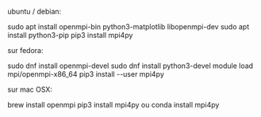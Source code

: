 ubuntu / debian:

sudo apt install openmpi-bin python3-matplotlib libopenmpi-dev
sudo apt install python3-pip
pip3 install mpi4py


sur fedora:

sudo dnf install openmpi-devel
sudo dnf install python3-devel
module load mpi/openmpi-x86_64
pip3 install --user mpi4py


sur mac OSX:

brew install openmpi 
pip3 install mpi4py   ou conda install mpi4py
